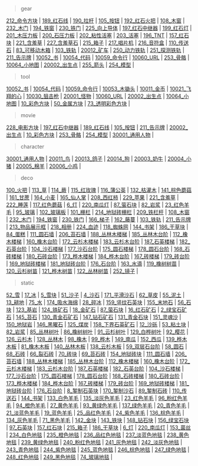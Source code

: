> gear

[212_命令方块](item_Command_Block) | [189_红石线](item_Redstone_Wire) | [190_拉杆](item_Lever) | [105_按钮](item_Stone_Button) | [192_红石火把](item_Redstone_Torch_On) | [108_木窗](item_Trapdoor) | [232_木门](item_Wooden_Door) | [194_铁窗](item_IronTrapdoor) | [230_铁门](item_Iron_Door) | [225_向上导体](item_Redstone_Conductor) | [197_红石中继器](item_Redstone_Repeater) | [199_红石灯](item_Redstone_Lamp) | [201_木压力板](item_Wooden_Pressure_Plate) | [200_石压力板](item_Stone_Pressure_Plate) | [202_粘性活塞](item_StickyPiston) | [203_活塞](item_Piston) | [196_TNT](item_TNT) | [157_红石块](item_Block_Of_Redstone) | [221_含羞草](item_CornerGrass) | [227_含羞草石](item_BlockUpdateDetector) | [215_箱子](item_Chest) | [217_唱片机](item_MusicBox) | [216_音符盒](item_Note_Block) | [110_传送石](item_TeleportStone) | [83_可移动木箱](item_PhysicalBox) | [103_铁轨](item_Rails) | [20012_矿车](item_railcar) | [250_动力铁轨](item_RailPowered) | [251_探测铁轨](item_RailDetector) | [211_告示牌](item_Sign_Post) | [10052_书](item_Book) | [10054_代码](item_Code) | [10059_命令行](item_CommandLine) | [10060_URL](item_CmdUrl) | [253_骨骼](item_Bone) | [10064_小地图](item_Minimap) | [20002_出生点](item_player_spawn_point) | [255_箭头](item_BlockArrow) | [254_模型](item_BlockModel) | 

> tool

[10052_书](item_Book) | [10054_代码](item_Code) | [10059_命令行](item_CommandLine) | [10053_木锄头](item_wood_hoe) | [10011_金币](item_gold_coin) | [10021_飞翔的心](item_heart_blue) | [10030_狙击枪](item_gun_snipper) | [20001_怪物](item_simple_mob) | [10060_URL](item_CmdUrl) | [20002_出生点](item_player_spawn_point) | [10064_小地图](item_Minimap) | [10_彩色方块](item_ColorBlock) | [50_金属方块](item_MetalBlock) | [73_透明彩色方块](item_TransparentColorBlock) | 

> movie

[228_电影方块](item_MovieClip) | [197_红石中继器](item_Redstone_Repeater) | [189_红石线](item_Redstone_Wire) | [105_按钮](item_Stone_Button) | [211_告示牌](item_Sign_Post) | [20002_出生点](item_player_spawn_point) | [10_彩色方块](item_ColorBlock) | [253_骨骼](item_Bone) | [254_模型](item_BlockModel) | [30001_通用人物](item_villager) | 

> character

[30001_通用人物](item_villager) | [20011_鸟](item_bird) | [20013_鸽子](item_pigeon) | [20014_狗](item_dog) | [20003_奶牛](item_cow) | [20004_小猪](item_pig) | [20005_棉羊](item_sheep) | [20006_小鸡](item_chicken) | 

> deco

[100_火把](item_Torch) | [113_草](item_TallGrass) | [114_蕨](item_Fern) | [115_红玫瑰](item_Red_Rose) | [116_蒲公英](item_Yellow_Flower) | [132_枯灌木](item_DeadBush) | [141_棕色蘑菇](item_Brown_Mushroom) | [161_甘蔗](item_Reed) | [164_小麦](item_Wheat) | [165_仙人掌](item_Cactus) | [208_西红柿](item_Tomato) | [229_苹果](item_Apple) | [221_含羞草](item_CornerGrass) | [222_睡莲](item_LilyPad) | [117_红色蘑菇](item_Red_Mushroom) | [6_灯](item_Lamp) | [220_南瓜灯](item_Pumpkin_Lantern) | [87_萤石块](item_Glowstone) | [82_岩浆](item_Lava) | [23_红色羊毛](item_Red_Wool) | [95_玻璃](item_Glass) | [102_玻璃板](item_GlassPane) | [101_栅栏](item_Fence) | [214_地狱砖栅栏](item_NetherBrickFence) | [209_铁栏杆](item_IronBars) | [108_木窗](item_Trapdoor) | [232_木门](item_Wooden_Door) | [194_铁窗](item_IronTrapdoor) | [230_铁门](item_Iron_Door) | [166_梯子](item_Ladder) | [162_藤蔓](item_Vines) | [103_铁轨](item_Rails) | [211_告示牌](item_Sign_Post) | [213_物品展示框](item_Wall_Sign) | [218_相册](item_Painting) | [224_血迹](item_bloodstain) | [118_蜘蛛网](item_Cobweb) | [144_书架](item_Bookshelf) | [186_干草块](item_Hay_Block) | [84_蛋糕](item_Cake) | [111_圆石墙](item_Cobblestone_Wall) | [206_苔石墙](item_Mossy_Cobblestone_Wall) | [188_丛林木楼梯](item_Jungle_Wood_Stairs) | [185_丛林木台阶](item_Jungle_Wood_Slab) | [112_橡木楼梯](item_Oak_Wood_Stairs) | [160_橡木台阶](item_Oak_Wood_Slab) | [172_云杉木楼梯](item_Spruce_Wood_Stairs) | [183_云杉木台阶](item_Spruce_Wood_Slab) | [187_石英楼梯](item_Quartz_Stairs) | [182_石英台阶](item_Quartz_Slab) | [104_沙石楼梯](item_Sandstone_Stairs) | [177_沙石台阶](item_Sandstone_Slab) | [175_圆石楼梯](item_Cobblestone_Stairs) | [178_圆石台阶](item_Cobblestone_Slab) | [168_石砖楼梯](item_StoneBrick_Stairs) | [180_石砖台阶](item_StoneBrick_Slab) | [173_桦木楼梯](item_Birch_Wood_Stairs) | [184_桦木台阶](item_Birch_Wood_Slab) | [167_砖楼梯](item_Brick_Stairs) | [179_砖台阶](item_Brick_Slab) | [169_地狱砖楼梯](item_NetherBrick_Stairs) | [181_地狱砖台阶](item_NetherBrick_Slab) | [176_石台阶](item_Stone_Slab) | [163_水滴](item_WaterDrop) | [119_橡树树苗](item_Oak_Sapling) | [120_云杉树苗](item_Spruce_Sapling) | [121_桦木树苗](item_Birch_Sapling) | [122_丛林树苗](item_Jungle_Sapling) | [252_镜子](item_Mirror) | 

> static

[52_雪](item_Snow) | [17_冰](item_Ice) | [5_雪块](item_Snow_Block) | [51_沙子](item_Sand) | [4_沙石](item_Sandstone) | [171_平滑沙石](item_Smooth_Sandstone) | [62_草皮](item_Grass) | [55_泥土](item_Dirt) | [13_耕地](item_Soil) | [75_水](item_Water) | [174_吸水海绵](item_Sponge) | [28_碎冰](item_BrokenIce) | [159_竖纹石英块](item_Lines_Quartz_Block) | [155_末地石](item_End_Stone) | [56_石块](item_Stone) | [123_基岩](item_Bedrock) | [124_铁矿石](item_Iron_Ore) | [18_金矿石](item_Gold_Ore) | [87_萤石块](item_Glowstone) | [16_红石矿石](item_Redstone_Ore) | [2_绿宝石矿石](item_Emerald_Ore) | [145_苔石](item_Moss_Stone) | [130_青金石矿石](item_Lapis_Lazuli_Ore) | [147_钻石矿石](item_Diamond_Ore) | [131_青金石块](item_Lapis_Lazuli_Block) | [151_灵魂沙](item_Soul_Sand) | [150_地狱岩](item_Netherrack) | [146_黑曜石](item_Obsidian) | [125_煤炭](item_Coal_Ore) | [158_下界石英矿石](item_Nether_Quartz_Ore) | [12_沙砾](item_Gravel) | [53_粘土块](item_Clay) | [82_岩浆](item_Lava) | [85_丛林树叶](item_Jungle_Leaves) | [86_橡树树叶](item_Oak_Leaves) | [91_云杉树叶](item_Spruce_Leaves) | [129_白桦树叶](item_Birch_Leaves) | [92_樱花](item_Cherry_Blossoms) | [126_云杉木](item_Spruce_Wood) | [128_丛林木](item_Jungle_Wood) | [98_橡木](item_Oak_Wood) | [99_桦木](item_Birch_Wood) | [149_南瓜](item_Pumpkin) | [152_西瓜](item_Melon) | [139_桦木木板](item_Birch_Wood_Planks) | [81_橡木木板](item_Oak_Wood_Planks) | [140_丛林木板](item_Jungle_Wood_Planks) | [138_云杉木板](item_Spruce_Wood_Planks) | [59_双层石台阶](item_Double_Stone_Slab) | [58_圆石](item_Cobblestone) | [68_石砖](item_StoneBrick) | [66_裂石砖](item_Cracked_StoneBrick) | [70_砖块](item_Brick) | [69_苔石砖](item_Mossy_StoneBrick) | [154_地狱砖块](item_NetherBrick) | [111_圆石墙](item_Cobblestone_Wall) | [206_苔石墙](item_Mossy_Cobblestone_Wall) | [188_丛林木楼梯](item_Jungle_Wood_Stairs) | [185_丛林木台阶](item_Jungle_Wood_Slab) | [112_橡木楼梯](item_Oak_Wood_Stairs) | [160_橡木台阶](item_Oak_Wood_Slab) | [172_云杉木楼梯](item_Spruce_Wood_Stairs) | [183_云杉木台阶](item_Spruce_Wood_Slab) | [187_石英楼梯](item_Quartz_Stairs) | [182_石英台阶](item_Quartz_Slab) | [104_沙石楼梯](item_Sandstone_Stairs) | [177_沙石台阶](item_Sandstone_Slab) | [175_圆石楼梯](item_Cobblestone_Stairs) | [178_圆石台阶](item_Cobblestone_Slab) | [168_石砖楼梯](item_StoneBrick_Stairs) | [180_石砖台阶](item_StoneBrick_Slab) | [173_桦木楼梯](item_Birch_Wood_Stairs) | [184_桦木台阶](item_Birch_Wood_Slab) | [167_砖楼梯](item_Brick_Stairs) | [179_砖台阶](item_Brick_Slab) | [169_地狱砖楼梯](item_NetherBrick_Stairs) | [181_地狱砖台阶](item_NetherBrick_Slab) | [176_石台阶](item_Stone_Slab) | [8_錾制石英块](item_Chiseled_Quartz_Block) | [170_錾制沙石](item_Chiseled_Sandstone) | [89_錾制石砖](item_Chiseled_StoneBrick) | [110_传送石](item_TeleportStone) | [144_书架](item_Bookshelf) | [133_白色羊毛](item_White_Wool) | [135_淡灰色羊毛](item_Light_Gray_Wool) | [23_红色羊毛](item_Red_Wool) | [96_粉红色羊毛](item_Pink_Wool) | [94_橙色羊毛](item_Orange_Wool) | [27_黄色羊毛](item_Yellow_Wool) | [93_黄绿色羊毛](item_Lime_Wool) | [137_绿色羊毛](item_Green_Wool) | [20_青色羊毛](item_Cyan_Wool) | [21_淡蓝色羊毛](item_Light_Blue_Wool) | [19_蓝色羊毛](item_Blue_Wool) | [25_品红色羊毛](item_Magenta_Wool) | [24_紫色羊毛](item_Purple_Wool) | [136_棕色羊毛](item_Brown_Wool) | [134_灰色羊毛](item_Gray_Wool) | [71_黑色羊毛](item_Black_Wool) | [142_金块](item_Gold_Block) | [143_铁块](item_Iron_Block) | [148_钻石块](item_Diamond_Block) | [156_绿宝石块](item_Block_Of_Emerald) | [97_石英块](item_Block_Of_Quartz) | [157_红石块](item_Block_Of_Redstone) | [215_箱子](item_Chest) | [186_干草块](item_Hay_Block) | [6_灯](item_Lamp) | [220_南瓜灯](item_Pumpkin_Lantern) | [153_菌丝](item_Mycelium) | [234_白色地毯](item_White_Carpet) | [235_橙色地毯](item_Orange_Carpet) | [236_品红色地毯](item_Magenta_Carpet) | [237_淡蓝色地毯](item_Light_Blue_Carpet) | [238_黄色地毯](item_Yellow_Carpet) | [239_黄绿色地毯](item_Lime_Carpet) | [240_粉红色地毯](item_Pink_Carpet) | [241_灰色地毯](item_Gray_Carpet) | [242_淡灰色地毯](item_Light_Gray_Carpet) | [243_青色地毯](item_Cyan_Carpet) | [244_紫色地毯](item_Purple_Carpet) | [245_蓝色地毯](item_Blue_Carpet) | [246_棕色地毯](item_Brown_Carpet) | [247_绿色地毯](item_Green_Carpet) | [248_红色地毯](item_Red_Carpet) | [249_黑色地毯](item_Black_Carpet) | [74_玻璃地毯](item_Glass_Carpet) | 
<!-- END_AUTOGEN-->
